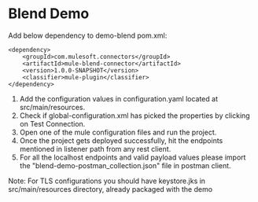 # Blend Demo


Add below dependency to demo-blend pom.xml:

```
<dependency>
	<groupId>com.mulesoft.connectors</groupId>
    <artifactId>mule-blend-connector</artifactId>
    <version>1.0.0-SNAPSHOT</version>
    <classifier>mule-plugin</classifier>
</dependency>
```
1. Add the configuration values in configuration.yaml located at src/main/resources.
2. Check if global-configuration.xml has picked the properties by clicking on Test Connection.
3. Open one of the mule configuration files and run the project.
4. Once the project gets deployed successfully, hit the endpoints mentioned in listener path from any rest client. 
5. For all the localhost endpoints and valid payload values please import the "blend-demo-postman_collection.json" file in postman client.

Note: For TLS configurations you should have keystore.jks in src/main/resources directory, already packaged with the demo